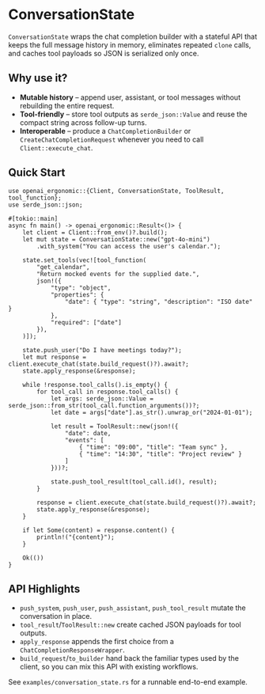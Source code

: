 # ConversationState

`ConversationState` wraps the chat completion builder with a stateful API that
keeps the full message history in memory, eliminates repeated `clone` calls,
and caches tool payloads so JSON is serialized only once.

## Why use it?

- **Mutable history** – append user, assistant, or tool messages without
  rebuilding the entire request.
- **Tool-friendly** – store tool outputs as `serde_json::Value` and reuse the
  compact string across follow-up turns.
- **Interoperable** – produce a `ChatCompletionBuilder` or
  `CreateChatCompletionRequest` whenever you need to call `Client::execute_chat`.

## Quick Start

```rust,no_run
use openai_ergonomic::{Client, ConversationState, ToolResult, tool_function};
use serde_json::json;

#[tokio::main]
async fn main() -> openai_ergonomic::Result<()> {
    let client = Client::from_env()?.build();
    let mut state = ConversationState::new("gpt-4o-mini")
        .with_system("You can access the user's calendar.");

    state.set_tools(vec![tool_function(
        "get_calendar",
        "Return mocked events for the supplied date.",
        json!({
            "type": "object",
            "properties": {
                "date": { "type": "string", "description": "ISO date" }
            },
            "required": ["date"]
        }),
    )]);

    state.push_user("Do I have meetings today?");
    let mut response = client.execute_chat(state.build_request()?).await?;
    state.apply_response(&response);

    while !response.tool_calls().is_empty() {
        for tool_call in response.tool_calls() {
            let args: serde_json::Value = serde_json::from_str(tool_call.function_arguments())?;
            let date = args["date"].as_str().unwrap_or("2024-01-01");

            let result = ToolResult::new(json!({
                "date": date,
                "events": [
                    { "time": "09:00", "title": "Team sync" },
                    { "time": "14:30", "title": "Project review" }
                ]
            }))?;

            state.push_tool_result(tool_call.id(), result);
        }

        response = client.execute_chat(state.build_request()?).await?;
        state.apply_response(&response);
    }

    if let Some(content) = response.content() {
        println!("{content}");
    }

    Ok(())
}
```

## API Highlights

- `push_system`, `push_user`, `push_assistant`, `push_tool_result` mutate the
  conversation in place.
- `tool_result`/`ToolResult::new` create cached JSON payloads for tool outputs.
- `apply_response` appends the first choice from a `ChatCompletionResponseWrapper`.
- `build_request`/`to_builder` hand back the familiar types used by the client,
  so you can mix this API with existing workflows.

See `examples/conversation_state.rs` for a runnable end-to-end example.
